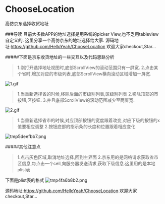 # ChooseLocation
高仿京东选择收货地址


###导读
目前大多数APP的地址选择是用系统的picker View,也不乏用tableview自定义的.
这里分享一个高仿京东的地址选择给大家.
源码地址:https://github.com/HelloYeah/ChooseLocation
欢迎大家checkout,Star...

#####下面是京东收货地址的一些交互以及代码思路分析

>1.刚打开选择地址视图时,底部ScrollView的滚动范围只有一屏宽.
2.点击某个省时,增加对应的市级列表,底部ScrollView横向滚动区域增加一屏宽.

![1.gif](http://upload-images.jianshu.io/upload_images/1338042-16ffa01913c5ccf6.gif?imageMogr2/auto-orient/strip)

>1.当重新选择省的时候,移除后面的市级别列表,区级别列表
2.移除顶部的市按钮,区按钮.
3.并且底部ScrollView的滚动范围减少至两屏宽.

![2.gif](http://upload-images.jianshu.io/upload_images/1338042-7bc0307bf43ebf45.gif?imageMogr2/auto-orient/strip)



>1.当重新选择省市的时候,对应顶部按钮的宽度跟着改变,对应下级的按钮的x值要相应调整
2.按钮底部的指示条的长度和位置跟着相应变化

![tmp5deefbb7.png](http://upload-images.jianshu.io/upload_images/1338042-78137181ccaaad4e.png?imageMogr2/auto-orient/strip%7CimageView2/2/w/1240)


#####其他注意点
>1.点击灰色区域,取消地址选择,回到主界面
2.京东用的是网络请求获取省市区信息,每点击一个cell,向服务器发送请求,获取下级信息.这里用的是本地plist表

下面是plist表的格式
![tmp4fa6b8b2.png](http://upload-images.jianshu.io/upload_images/1338042-0634bafac585c0db.png?imageMogr2/auto-orient/strip%7CimageView2/2/w/1240)




源码地址:https://github.com/HelloYeah/ChooseLocation
欢迎大家checkout,Star...
